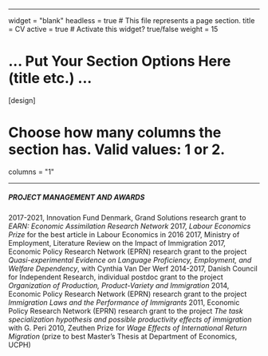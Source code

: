 ---
widget = "blank"
headless = true  # This file represents a page section.
title = CV
active = true  # Activate this widget? true/false
weight = 15

# ... Put Your Section Options Here (title etc.) ...

[design]
  # Choose how many columns the section has. Valid values: 1 or 2.
  columns = "1"
 
 ----
##### PROJECT MANAGEMENT AND AWARDS

2017-2021, Innovation Fund Denmark, Grand Solutions research grant to *EARN: Economic Assimilation Research Network* 
2017, *Labour Economics Prize* for the best article in Labour Economics in 2016 
2017, Ministry of Employment, Literature Review on the Impact of Immigration 
2017, Economic Policy Research Network (EPRN) research grant to the project *Quasi-experimental Evidence on Language Proficiency, Employment, and Welfare Dependency*, with Cynthia Van Der Werf
2014-2017, Danish Council for Independent Research, individual postdoc grant to the project *Organization of Production, Product-Variety and Immigration*
2014, Economic Policy Research Network (EPRN) research grant to the project *Immigration Laws and the Performance of Immigrants*
2011, Economic Policy Research Network (EPRN) research grant to the project *The task specialization hypothesis and possible productivity effects of immigration* with G. Peri
2010, Zeuthen Prize for *Wage Effects of International Return Migration* (prize to best Master’s Thesis at Department of Economics, UCPH)




  
